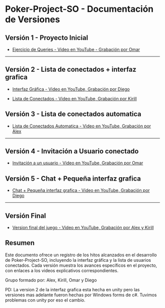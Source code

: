 # Poker-Project-SO - Documentación de Versiones

## Versión 1 - Proyecto Inicial

- [Ejercicio de Queries - Video en YouTube - Grabación por Omar](https://www.youtube.com/watch?v=uQp3AUzeZZ0)

---

## Versión 2 - Lista de conectados + interfaz grafica

- [Interfaz Gráfica - Video en YouTube, Grabación por Diego](https://youtu.be/k3PsX1AGdEY)

- [Lista de Conectados - Video en YouTube, Grabación por Kirill](https://youtu.be/lrq0H9zfqRg)

## Versión 3 - Lista de conectados automatica

- [Lista de Conectados Automatica - Video en YouTube, Grabación por Alex](https://youtu.be/a0Ts37mjHMM)

---

## Versión 4 - Invitación a Usuario conectado

- [Invitación a un usuario - Video en YouTube, Grabación por Omar](https://youtu.be/SfmMohPnLzs)

## Versión 5 - Chat + Pequeña interfaz grafica

- [Chat + Pequeña interfaz grafica - Video en YouTube, Grabación por Diego](https://youtu.be/7AeCnWBaqSw)

---

## Versión Final

- [Version final del juego - Video en YouTube, Grabación por Alex y Kirill](https://youtu.be/baAUnLC0CD0)

## Resumen

Este documento ofrece un registro de los hitos alcanzados en el desarrollo de Poker-Project-SO, incluyendo la interfaz gráfica y la lista de usuarios conectados. Cada versión muestra los avances específicos en el proyecto, con enlaces a los videos explicativos correspondientes. 


Grupo formado por: Alex, Kirill, Omar y Diego

PD: La version 2 de la interfaz grafica esta hecha en unity pero las versiones mas adelante fueron hechas por Windows forms de c#. Tuvimos problemas con unity por eso el cambio. 
